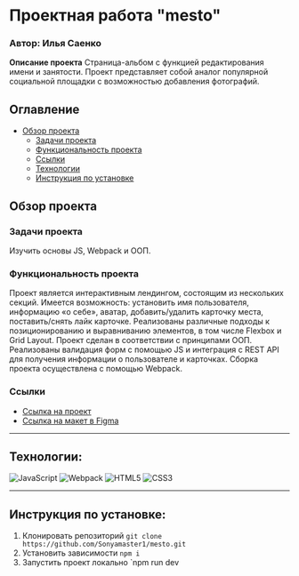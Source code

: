 # Проектная работа "mesto"

### Автор: Илья Саенко

**Описание проекта**
Страница-альбом с функцией редактирования имени и занятости.
Проект представляет собой аналог популярной социальной площадки с возможностью добавления фотографий.

## Оглавление

- [Обзор проекта](#обзор-проекта)
  - [Задачи проекта](#задачи-проекта)
  - [Функциональность проекта](#функциональность-проекта)
  - [Ссылки](#ссылки)
  - [Технологии](#технологии)
  - [Инструкция по установке](#инструкция-по-установке)

## Обзор проекта

### Задачи проекта

Изучить основы JS, Webpack и ООП.

### Функциональность проекта

Проект является интерактивным лендингом, состоящим из нескольких секций. Имеется возможность: установить имя пользователя, информацию «о себе», аватар, добавить/удалить карточку места, поставить/снять лайк карточке. Реализованы различные подходы к позиционированию и выравниванию элементов, в том числе Flexbox и Grid Layout. Проект сделан в соответствии с принципами ООП. Реализованы валидация форм с помощью JS и интеграция с REST API для получения информации о пользователе и карточках. Сборка проекта осуществлена с помощью Webpack.

### Ссылки

* [Ссылка на проект](https://ilyasaenko.github.io/mesto/)
* [Ссылка на макет в Figma](https://www.figma.com/file/2cn9N9jSkmxD84oJik7xL7/JavaScript.-Sprint-4?node-id=0%3A1)

---
## Технологии:
![JavaScript](https://img.shields.io/badge/-JavaScript-090909?style=for-the-badge&logo=JavaScript)
![Webpack](https://img.shields.io/badge/-Webpack-090909?style=for-the-badge&logo=Webpack)
![HTML5](https://img.shields.io/badge/-HTML5-090909?style=for-the-badge&logo=HTML5)
![CSS3](https://img.shields.io/badge/-CSS3-090909?style=for-the-badge&logo=CSS3)

---
## Инструкция по установке:
1. Клонировать репозиторий
`git clone https://github.com/Sonyamaster1/mesto.git`
2. Установить зависимости
`npm i`
3. Запустить проект локально
`npm run dev